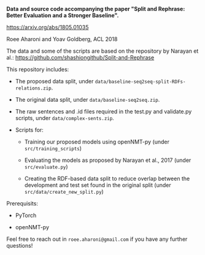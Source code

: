 **Data and source code accompanying the paper "Split and Rephrase: Better Evaluation and a Stronger Baseline".**

https://arxiv.org/abs/1805.01035

Roee Aharoni and Yoav Goldberg, ACL 2018 

The data and some of the scripts are based on the repository by Narayan et al.: https://github.com/shashiongithub/Split-and-Rephrase

This repository includes: 

- The proposed data split, under `data/baseline-seq2seq-split-RDFs-relations.zip`.

- The original data split, under `data/baseline-seq2seq.zip`.

- The raw sentences and .id files required in the test.py and validate.py scripts, under `data/complex-sents.zip`.

- Scripts for: 

  - Training our proposed models using openNMT-py (under `src/training_scripts`)

  - Evaluating the models as proposed by Narayan et al., 2017 (under `src/evaluate.py`)

  - Creating the RDF-based data split to reduce overlap between the development and test set found in the original split (under `src/data/create_new_split.py`)

Prerequisits:

- PyTorch

- openNMT-py

Feel free to reach out in `roee.aharoni@gmail.com` if you have any further questions! 
